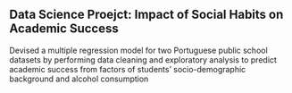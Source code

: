 ## Data Science Proejct: Impact of Social Habits on Academic Success

Devised a multiple regression model for two Portuguese public school datasets by performing data cleaning and exploratory analysis to predict academic success from factors of students’ socio-demographic background and alcohol consumption
